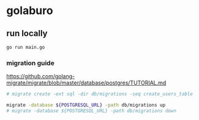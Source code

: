 # golaburo

## run locally
```sh
go run main.go
```

### migration guide

https://github.com/golang-migrate/migrate/blob/master/database/postgres/TUTORIAL.md


```sh
# migrate create -ext sql -dir db/migrations -seq create_users_table

migrate -database ${POSTGRESQL_URL} -path db/migrations up
# migrate -database ${POSTGRESQL_URL} -path db/migrations down
```